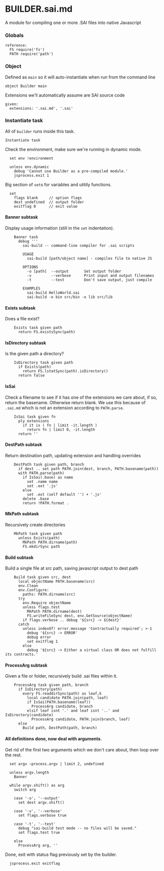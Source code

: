# BUILDER.sai.md

A module for compiling one or more .SAI files into native Javascript

### Globals

    reference:
      FS require('fs')
      PATH require('path')


### Object

Defined as `main` so it will auto-instantiate when run from the command line

    object Builder main

Extensions we'll automatically assume are SAI source code

    given:
      extensions: '.sai.md', '.sai'


### Instantiate task

All of `builder` runs inside this task.

    Instantiate task 

Check the environment, make sure we're running in dynamic mode.

      set env !environment 

      unless env.dynamic
        debug 'Cannot use Builder as a pre-compiled module.'
        jsprocess.exit 1

Big section of `set`s for variables and utitily functions.

      set
        flags blank     // option flags
        dest undefined  // output folder
        exitflag 0      // exit value


#### Banner subtask

Display usage information (still in the `set` indentation).

        Banner task
          debug '''
            sai-build -- command-line compiler for .sai scripts
      
            USAGE
              sai-build [path/object name] - compiles file to native JS 
      
            OPTIONS
              -o [path]  --output       Set output folder
              -v         --verbose      Print input and output filenames
              -t         --test         Don't save output, just compile
      
            EXAMPLES
              sai-build HelloWorld.sai
              sai-build -o bin src/bin -o lib src/lib


#### Exists subtask

Does a file exist?

        Exists task given path
          return FS.existsSync(path)


#### IsDirectory  subtask   

Is the given path a directory?

        IsDirectory task given path
          if Exists(path)
            return FS.lstatSync(path).isDirectory()
          return false
    
        
#### IsSai

Check a filename to see if it has one of the extensions we care about, if so, return the basename. Otherwise return blank. We use this because of `.sai.md` which is not an extension according to `PATH.parse`.

        IsSai task given fn
          ply extensions
            if it is ( fn | limit -it.length )
              return fn | limit 0, -it.length
          return ''


#### DestPath subtask

Return destination path, updating extension and handling overrides

        DestPath task given path, branch
          if dest .. set path PATH.join(dest, branch, PATH.basename(path))
          with PATH.parse(path) 
            if IsSai(.base) as name
              set .name name
              set .ext '.js'
            else
              set .ext (self default '') + '.js'
            delete .base
            return !PATH.format .

   
#### MkPath subtask

Recursively create directories

        MkPath task given path
          unless Exists(path)
            MkPath PATH.dirname(path)
            FS.mkdirSync path


#### Build subtask

Build a single file at src path, saving javascript output to dest path

        Build task given src, dest
          local objectName PATH.basename(src)
          env.Clean
          env.Configure: 
            paths: PATH.dirname(src)
          try
            env.Require objectName 
            unless flags.test
              MkPath PATH.dirname(dest)
              FS.writeFileSync dest, env.GetSource(objectName)
            if flags.verbose .. debug '${src} -> ${dest}'
          catch
            unless indexOf! error.message 'Contractually required'; >-1
              debug '${src} -> ERROR'
              debug error
              set exitflag 1
            else
              debug '${src} -> Either a virtual class OR does not fulfill its contracts.'
          

#### ProcessArg subtask

Given a file or folder, recursively build .sai files within it.

        ProcessArg task given path, branch
          if IsDirectory(path)
            every FS.readdirSync(path) as leaf,k
              local candidate PATH.join(path, leaf)
              if IsSai(PATH.basename(leaf)) 
                ProcessArg candidate, branch
              elsif leaf isnt '.' and leaf isnt '..' and IsDirectory(candidate)
                ProcessArg candidate, PATH.join(branch, leaf)
          else 
            Build path, DestPath(path, branch)

        
#### All definitions done, now deal with arguments.

Get rid of the first two arguments which we don't care about, then loop over the rest.

      set argv ~process.argv | limit 2, undefined

      unless argv.length
        Banner
  
      while argv.shift() as arg
        switch arg

        case '-o', '--output'
          set dest argv.shift()

        case '-v', '--verbose'
          set flags.verbose true

        case '-t', '--test'
          debug "sai-build test mode -- no files will be saved."
          set flags.test true

        else
          ProcessArg arg, ''       

Done, exit with status flag previously set by the builder.

      jsprocess.exit exitflag
  